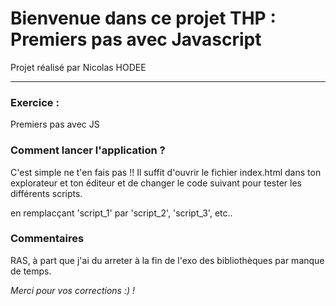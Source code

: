 # Bienvenue dans ce projet THP : Premiers pas avec Javascript

Projet réalisé par Nicolas HODEE

***********************

### Exercice :

Premiers pas avec JS

### Comment lancer l'application ?

C'est simple ne t'en fais pas !!
Il suffit d'ouvrir le fichier index.html dans ton explorateur et ton éditeur et de changer le code suivant pour tester les différents scripts. 

<script src="script_1.js"></script> en remplacçant 'script_1' par 'script_2', 'script_3', etc..

### Commentaires

RAS, à part que j'ai du arreter à la fin de l'exo des bibliothèques par manque de temps. 

*Merci pour vos corrections :) !*
